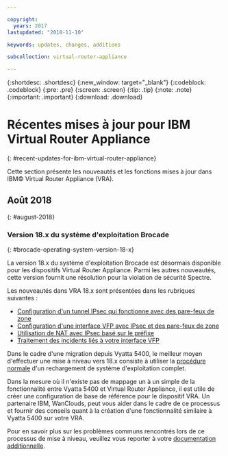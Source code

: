 ```yaml
---

copyright:
  years: 2017
lastupdated: "2018-11-10"

keywords: updates, changes, additions

subcollection: virtual-router-appliance

---
```


{:shortdesc: .shortdesc}
{:new_window: target="_blank"}
{:codeblock: .codeblock}
{:pre: .pre}
{:screen: .screen}
{:tip: .tip}
{:note: .note}
{:important: .important}
{:download: .download}


# Récentes mises à jour pour IBM Virtual Router Appliance
{: #recent-updates-for-ibm-virtual-router-appliance}

Cette section présente les nouveautés et les fonctions mises à jour dans IBM© Virtual Router Appliance (VRA).

## Août 2018
{: #august-2018}

### Version 18.x du système d'exploitation Brocade
{: #brocade-operating-system-version-18-x}

La version 18.x du système d'exploitation Brocade est désormais disponible pour les dispositifs Virtual Router Appliance. Parmi les autres nouveautés, cette version fournit une résolution pour la violation de sécurité Spectre.

Les nouveautés dans VRA 18.x sont présentées dans les rubriques suivantes :

* [Configuration d'un tunnel IPsec qui fonctionne avec des pare-feux de zone](/docs/infrastructure/virtual-router-appliance?topic=virtual-router-appliance-setting-up-an-ipsec-tunnel-that-works-with-zone-firewalls)
* [Configuration d'une interface VFP avec IPsec et des pare-feux de zone](/docs/infrastructure/virtual-router-appliance?topic=virtual-router-appliance-configuring-a-vfp-interface-with-ipsec-and-zone-firewalls)
* [Utilisation de NAT avec IPsec basé sur le préfixe](/docs/infrastructure/virtual-router-appliance?topic=virtual-router-appliance-using-nat-with-prefix-based-ipsec)
* [Traitement des incidents liés à votre interface VFP](/docs/infrastructure/virtual-router-appliance?topic=virtual-router-appliance-troubleshooting-your-vfp-interface)

Dans le cadre d'une migration depuis Vyatta 5400, le meilleur moyen d'effectuer une mise à niveau vers 18.x consiste à utiliser la [procédure normale](/docs/infrastructure/virtual-router-appliance?topic=virtual-router-appliance-upgrading-the-os) d'un rechargement de système d'exploitation complet.

Dans la mesure où il n'existe pas de mappage un à un simple de la fonctionnalité entre Vyatta 5400 et Virtual Router Appliance, il est utile de créer une configuration de base de référence pour le dispositif VRA. Un partenaire IBM, WanClouds, peut vous aider dans le cadre de ce processus et fournir des conseils quant à la création d'une fonctionnalité similaire à Vyatta 5400 sur votre VRA.

Pour en savoir plus sur les problèmes communs rencontrés lors de ce processus de mise à niveau, veuillez vous reporter à votre [documentation additionnelle](/docs/infrastructure/virtual-router-appliance?topic=virtual-router-appliance-vyatta-5400-common-migration-issues).
